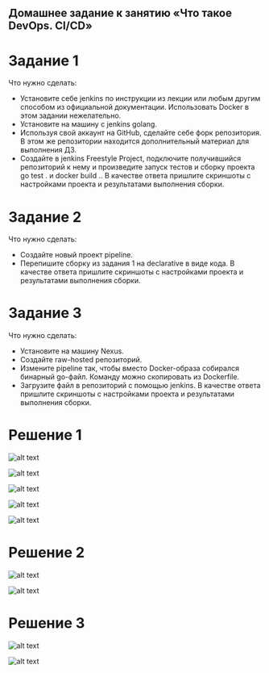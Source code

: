 ## Домашнее задание к занятию «Что такое DevOps. СI/СD»

# Задание 1
Что нужно сделать:

- Установите себе jenkins по инструкции из лекции или любым другим способом из официальной документации. Использовать Docker в этом задании нежелательно.
- Установите на машину с jenkins golang.
- Используя свой аккаунт на GitHub, сделайте себе форк репозитория. В этом же репозитории находится дополнительный материал для выполнения ДЗ.
- Создайте в jenkins Freestyle Project, подключите получившийся репозиторий к нему и произведите запуск тестов и сборку проекта go test . и docker build ..
В качестве ответа пришлите скриншоты с настройками проекта и результатами выполнения сборки.

# Задание 2
Что нужно сделать:

- Создайте новый проект pipeline.
- Перепишите сборку из задания 1 на declarative в виде кода.
В качестве ответа пришлите скриншоты с настройками проекта и результатами выполнения сборки.

# Задание 3
Что нужно сделать:

- Установите на машину Nexus.
- Создайте raw-hosted репозиторий.
- Измените pipeline так, чтобы вместо Docker-образа собирался бинарный go-файл. Команду можно скопировать из Dockerfile.
- Загрузите файл в репозиторий с помощью jenkins.
В качестве ответа пришлите скриншоты с настройками проекта и результатами выполнения сборки.


# Решение 1

![alt text](https://github.com/DedovSG/sdvps-materials/blob/main/img/Jenkins%D0%97%D0%B0%D0%B4%D0%B0%D0%BD%D0%B8%D0%B51%D0%B0.png)

![alt text](https://github.com/DedovSG/sdvps-materials/blob/main/img/Jenkins%D0%97%D0%B0%D0%B4%D0%B0%D0%BD%D0%B8%D0%B51%D0%B1.png)

![alt text](https://github.com/DedovSG/sdvps-materials/blob/main/img/Jenkins%D0%97%D0%B0%D0%B4%D0%B0%D0%BD%D0%B8%D0%B51%D0%B2.png)

![alt text](https://github.com/DedovSG/sdvps-materials/blob/main/img/Jenkins%D0%97%D0%B0%D0%B4%D0%B0%D0%BD%D0%B8%D0%B51%D0%B3.png)

![alt text](https://github.com/DedovSG/sdvps-materials/blob/main/img/Jenkins%D0%97%D0%B0%D0%B4%D0%B0%D0%BD%D0%B8%D0%B51%D0%B4.png)


# Решение 2

![alt text](https://github.com/DedovSG/sdvps-materials/blob/main/img/Jenkins%D0%97%D0%B0%D0%B4%D0%B0%D0%BD%D0%B8%D0%B52%D0%B0.png)

![alt text](https://github.com/DedovSG/sdvps-materials/blob/main/img/Jenkins%D0%97%D0%B0%D0%B4%D0%B0%D0%BD%D0%B8%D0%B52%D0%B1.png)

# Решение 3

![alt text](https://github.com/DedovSG/sdvps-materials/blob/main/img/Jenkins%D0%97%D0%B0%D0%B4%D0%B0%D0%BD%D0%B8%D0%B53%D0%B0.png)

![alt text](https://github.com/DedovSG/sdvps-materials/blob/main/img/Jenkins%D0%97%D0%B0%D0%B4%D0%B0%D0%BD%D0%B8%D0%B53%D0%B1.png)